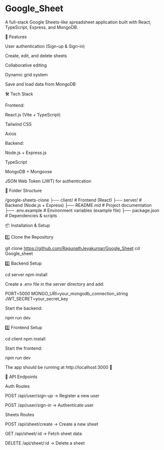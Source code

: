 # Google_Sheet

A full-stack Google Sheets-like spreadsheet application built with React, TypeScript, Express, and MongoDB.

🚀 Features

User authentication (Sign-up & Sign-in)

Create, edit, and delete sheets

Collaborative editing

Dynamic grid system

Save and load data from MongoDB

🛠 Tech Stack

Frontend:

React.js (Vite + TypeScript)

Tailwind CSS

Axios

Backend:

Node.js + Express.js

TypeScript

MongoDB + Mongoose

JSON Web Token (JWT) for authentication

📂 Folder Structure

/google-sheets-clone
 ├── client/         # Frontend (React)
 ├── server/         # Backend (Node.js + Express)
 ├── README.md       # Project documentation
 ├── .env.example    # Environment variables (example file)
 ├── package.json    # Dependencies & scripts

📦 Installation & Setup

1️⃣ Clone the Repository

git clone https://github.com/RagunathJeyakumar/Google_Sheet
cd Google_sheet

2️⃣ Backend Setup

cd server
npm install

Create a .env file in the server directory and add:

PORT=5000
MONGO_URI=your_mongodb_connection_string
JWT_SECRET=your_secret_key

Start the backend:

npm run dev

3️⃣ Frontend Setup

cd client
npm install

Start the frontend:

npm run dev

The app should be running at http://localhost:3000 🚀

🔧 API Endpoints

Auth Routes

POST /api/user/sign-up → Register a new user

POST /api/user/sign-in → Authenticate user

Sheets Routes

POST /api/sheet/create → Create a new sheet

GET /api/sheet/:id → Fetch sheet data

DELETE /api/sheet/:id → Delete a sheet
